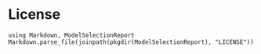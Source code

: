 # License

```@eval
using Markdown, ModelSelectionReport
Markdown.parse_file(joinpath(pkgdir(ModelSelectionReport), "LICENSE"))
```
